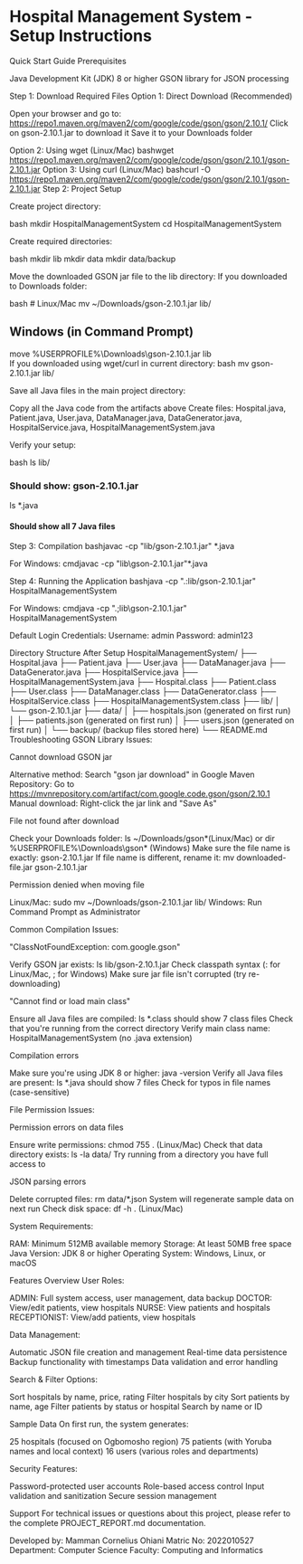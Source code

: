 # Hospital Management System - Setup Instructions

Quick Start Guide
Prerequisites

Java Development Kit (JDK) 8 or higher
GSON library for JSON processing

Step 1: Download Required Files
Option 1: Direct Download (Recommended)

Open your browser and go to: <https://repo1.maven.org/maven2/com/google/code/gson/gson/2.10.1/>
Click on gson-2.10.1.jar to download it
Save it to your Downloads folder

Option 2: Using wget (Linux/Mac)
bashwget <https://repo1.maven.org/maven2/com/google/code/gson/gson/2.10.1/gson-2.10.1.jar>
Option 3: Using curl (Linux/Mac)
bashcurl -O <https://repo1.maven.org/maven2/com/google/code/gson/gson/2.10.1/gson-2.10.1.jar>
Step 2: Project Setup

Create project directory:

bash   mkdir HospitalManagementSystem
   cd HospitalManagementSystem

Create required directories:

bash   mkdir lib
   mkdir data
   mkdir data/backup

Move the downloaded GSON jar file to the lib directory:
If you downloaded to Downloads folder:

bash   # Linux/Mac
   mv ~/Downloads/gson-2.10.1.jar lib/

## Windows (in Command Prompt)

   move %USERPROFILE%\Downloads\gson-2.10.1.jar lib\
If you downloaded using wget/curl in current directory:
bash   mv gson-2.10.1.jar lib/

Save all Java files in the main project directory:

Copy all the Java code from the artifacts above
Create files: Hospital.java, Patient.java, User.java, DataManager.java, DataGenerator.java, HospitalService.java, HospitalManagementSystem.java

Verify your setup:

bash   ls lib/

### Should show: gson-2.10.1.jar

   ls *.java

#### Should show all 7 Java files

Step 3: Compilation
bashjavac -cp "lib/gson-2.10.1.jar" *.java

For Windows:
cmdjavac -cp "lib\gson-2.10.1.jar"*.java

Step 4: Running the Application
bashjava -cp ".:lib/gson-2.10.1.jar" HospitalManagementSystem

For Windows:
cmdjava -cp ".;lib\gson-2.10.1.jar" HospitalManagementSystem

Default Login Credentials:
Username: admin
Password: admin123

Directory Structure After Setup
HospitalManagementSystem/
├── Hospital.java
├── Patient.java
├── User.java
├── DataManager.java
├── DataGenerator.java
├── HospitalService.java
├── HospitalManagementSystem.java
├── Hospital.class
├── Patient.class
├── User.class
├── DataManager.class
├── DataGenerator.class
├── HospitalService.class
├── HospitalManagementSystem.class
├── lib/
│   └── gson-2.10.1.jar
├── data/
│   ├── hospitals.json (generated on first run)
│   ├── patients.json (generated on first run)
│   ├── users.json (generated on first run)
│   └── backup/ (backup files stored here)
└── README.md
Troubleshooting
GSON Library Issues:

Cannot download GSON jar

Alternative method: Search "gson jar download" in Google
Maven Repository: Go to <https://mvnrepository.com/artifact/com.google.code.gson/gson/2.10.1>
Manual download: Right-click the jar link and "Save As"

File not found after download

Check your Downloads folder: ls ~/Downloads/gson*(Linux/Mac) or dir %USERPROFILE%\Downloads\gson* (Windows)
Make sure the file name is exactly: gson-2.10.1.jar
If file name is different, rename it: mv downloaded-file.jar gson-2.10.1.jar

Permission denied when moving file

Linux/Mac: sudo mv ~/Downloads/gson-2.10.1.jar lib/
Windows: Run Command Prompt as Administrator

Common Compilation Issues:

"ClassNotFoundException: com.google.gson"

Verify GSON jar exists: ls lib/gson-2.10.1.jar
Check classpath syntax (: for Linux/Mac, ; for Windows)
Make sure jar file isn't corrupted (try re-downloading)

"Cannot find or load main class"

Ensure all Java files are compiled: ls *.class should show 7 class files
Check that you're running from the correct directory
Verify main class name: HospitalManagementSystem (no .java extension)

Compilation errors

Make sure you're using JDK 8 or higher: java -version
Verify all Java files are present: ls *.java should show 7 files
Check for typos in file names (case-sensitive)

File Permission Issues:

Permission errors on data files

Ensure write permissions: chmod 755 . (Linux/Mac)
Check that data directory exists: ls -la data/
Try running from a directory you have full access to

JSON parsing errors

Delete corrupted files: rm data/*.json
System will regenerate sample data on next run
Check disk space: df -h . (Linux/Mac)

System Requirements:

RAM: Minimum 512MB available memory
Storage: At least 50MB free space
Java Version: JDK 8 or higher
Operating System: Windows, Linux, or macOS

Features Overview
User Roles:

ADMIN: Full system access, user management, data backup
DOCTOR: View/edit patients, view hospitals
NURSE: View patients and hospitals
RECEPTIONIST: View/add patients, view hospitals

Data Management:

Automatic JSON file creation and management
Real-time data persistence
Backup functionality with timestamps
Data validation and error handling

Search & Filter Options:

Sort hospitals by name, price, rating
Filter hospitals by city
Sort patients by name, age
Filter patients by status or hospital
Search by name or ID

Sample Data
On first run, the system generates:

25 hospitals (focused on Ogbomosho region)
75 patients (with Yoruba names and local context)
16 users (various roles and departments)

Security Features:

Password-protected user accounts
Role-based access control
Input validation and sanitization
Secure session management

Support
For technical issues or questions about this project, please refer to the complete PROJECT_REPORT.md documentation.

Developed by: Mamman Cornelius Ohiani
Matric No: 2022010527
Department: Computer Science
Faculty: Computing and Informatics
